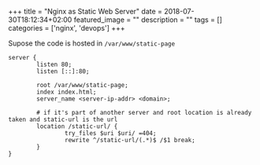 +++
title =  "Nginx as Static Web Server"
date = 2018-07-30T18:12:34+02:00
featured_image = ""
description = ""
tags = []
categories = ['nginx', 'devops']
+++


<!-- more -->

Supose the code is hosted in `/var/www/static-page`

```
server {
        listen 80;
        listen [::]:80;

        root /var/www/static-page;
        index index.html;
        server_name <server-ip-addr> <domain>;

        # if it's part of another server and root location is already taken and static-url is the url
        location /static-url/ {
                try_files $uri $uri/ =404;
                rewrite ^/static-url/(.*)$ /$1 break;
        }
}
```
